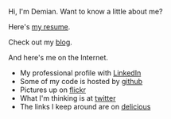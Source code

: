 Hi, I'm Demian.  Want to know a little about me?

Here's [my resume](resume.html).

Check out my [blog](/blog).

And here's me on the Internet.
<ul>
   <li>My professional profile with <a href="http://www.linkedin.com/in/demian0311">LinkedIn</a>
   <li>Some of my code is hosted by <a href="https://github.com/demian0311">github</a>
   <li>Pictures up on <a href="http://www.flickr.com/photos/neidetcher">flickr</a>
   <li>What I'm thinking is at <a href="http://twitter.com/#!/demian0311">twitter</a>
   <li>The links I keep around are on <a href="http://www.delicious.com/demian0311">delicious</a>
</ul>

